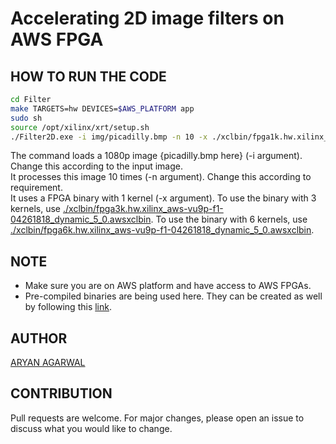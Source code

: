 # Accelerating 2D image filters on AWS FPGA

## HOW TO RUN THE CODE
```bash
cd Filter
make TARGETS=hw DEVICES=$AWS_PLATFORM app
sudo sh
source /opt/xilinx/xrt/setup.sh
./Filter2D.exe -i img/picadilly.bmp -n 10 -x ./xclbin/fpga1k.hw.xilinx_aws-vu9p-f1-04261818_dynamic_5_0.awsxclbin
```
The command loads a 1080p image {picadilly.bmp here} (-i argument). Change this according to the input image. <br/>
It processes this image 10 times (-n argument). Change this according to requirement. <br/>
It uses a FPGA binary with 1 kernel (-x argument). To use the binary with 3 kernels, use [./xclbin/fpga3k.hw.xilinx_aws-vu9p-f1-04261818_dynamic_5_0.awsxclbin](https://github.com/worldinmyfist/FPGA-project/blob/main/Filter/xclbin/fpga3k.hw.xilinx_aws-vu9p-f1-04261818_dynamic_5_0.awsxclbin). To use the binary with 6 kernels, use [./xclbin/fpga6k.hw.xilinx_aws-vu9p-f1-04261818_dynamic_5_0.awsxclbin](https://github.com/worldinmyfist/FPGA-project/blob/main/Filter/xclbin/fpga6k.hw.xilinx_aws-vu9p-f1-04261818_dynamic_5_0.awsxclbin). <br/>

## NOTE
* Make sure you are on AWS platform and have access to AWS FPGAs. 
* Pre-compiled binaries are being used here. They can be created as well by following this [link](https://github.com/awslabs/aws-fpga-app-notes/blob/master/reInvent18_Developer_Workshop/FILTER2D_Lab.md#building-the-fpga-binary-to-execute-on-f1).

## AUTHOR
[ARYAN AGARWAL](https://github.com/worldinmyfist/)

## CONTRIBUTION
Pull requests are welcome. For major changes, please open an issue to discuss what you would like to change.
